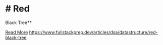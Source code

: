 # # Red

Black Tree**

[Read More](https://www.fullstackprep.dev/articles/dsa/datastructure/red-black-tree) https://www.fullstackprep.dev/articles/dsa/datastructure/red-black-tree